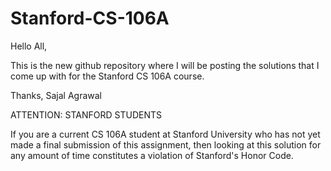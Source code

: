 # Stanford-CS-106A
Hello All,

This is the new github repository where I will be posting the solutions that I come up with for the Stanford CS 106A course.  

Thanks,
Sajal Agrawal

ATTENTION:  STANFORD STUDENTS

If you are a current CS 106A student at Stanford University who has not yet made a final submission of this assignment, then looking at this solution for any amount of time constitutes a violation of Stanford's Honor Code.

